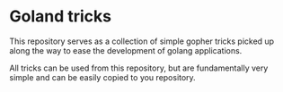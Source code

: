 # Goland tricks

This repository serves as a collection of simple gopher tricks picked up along the way to ease the development of golang applications.

All tricks can be used from this repository, but are fundamentally very simple and can be easily copied to you repository. 